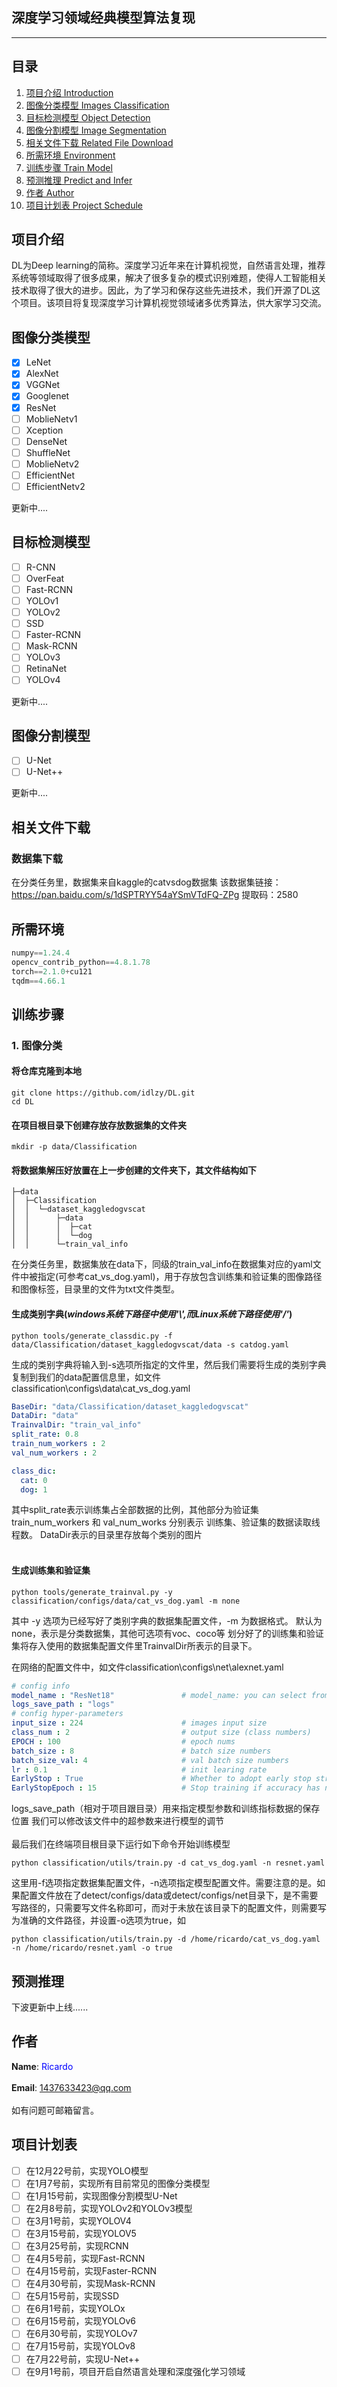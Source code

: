 ## 深度学习领域经典模型算法复现
---

## 目录
1. [项目介绍 Introduction](#项目介绍)
2. [图像分类模型 Images Classification](#图像分类模型)
3. [目标检测模型 Object Detection](#目标检测模型)
4. [图像分割模型 Image Segmentation](#图像分割模型)
5. [相关文件下载 Related File Download](#相关文件下载)
6. [所需环境 Environment](#所需环境)
7. [训练步骤 Train Model](#训练步骤)
8. [预测推理 Predict and Infer](#预测推理)
9. [作者 Author](#作者)
10. [项目计划表 Project Schedule](#项目计划表)

## 项目介绍
DL为Deep learning的简称。深度学习近年来在计算机视觉，自然语言处理，推荐系统等领域取得了很多成果，解决了很多复杂的模式识别难题，使得人工智能相关技术取得了很大的进步。因此，为了学习和保存这些先进技术，我们开源了DL这个项目。该项目将复现深度学习计算机视觉领域诸多优秀算法，供大家学习交流。

## 图像分类模型
- [x] LeNet
- [x] AlexNet
- [x] VGGNet
- [x] Googlenet
- [x] ResNet
- [ ] MoblieNetv1
- [ ] Xception
- [ ] DenseNet
- [ ] ShuffleNet
- [ ] MoblieNetv2
- [ ] EfficientNet
- [ ] EfficientNetv2
<p>更新中....</p>

## 目标检测模型
- [ ] R-CNN
- [ ] OverFeat
- [ ] Fast-RCNN
- [ ] YOLOv1
- [ ] YOLOv2
- [ ] SSD
- [ ] Faster-RCNN
- [ ] Mask-RCNN
- [ ] YOLOv3
- [ ] RetinaNet
- [ ] YOLOv4
<p>更新中....</p>

## 图像分割模型
- [ ] U-Net
- [ ] U-Net++
<p>更新中....</p>

## 相关文件下载
### 数据集下载
在分类任务里，数据集来自kaggle的catvsdog数据集
该数据集链接：https://pan.baidu.com/s/1dSPTRYY54aYSmVTdFQ-ZPg 
提取码：2580


## 所需环境
```python
numpy==1.24.4
opencv_contrib_python==4.8.1.78
torch==2.1.0+cu121
tqdm==4.66.1
```


## 训练步骤
### 1. 图像分类
#### 将仓库克隆到本地
```shell
git clone https://github.com/idlzy/DL.git
cd DL
```
#### 在项目根目录下创建存放存放数据集的文件夹
```shell
mkdir -p data/Classification
```
#### 将数据集解压好放置在上一步创建的文件夹下，其文件结构如下
```
├─data
│  ├─Classification
│  │  └─dataset_kaggledogvscat
│  │      ├─data
│  │      │  ├─cat
│  │      │  └─dog
│  │      └─train_val_info
```
在分类任务里，数据集放在data下，同级的train_val_info在数据集对应的yaml文件中被指定(可参考cat_vs_dog.yaml)，用于存放包含训练集和验证集的图像路径和图像标签，目录里的文件为txt文件类型。

#### 生成类别字典(*windows系统下路径中使用'\\',而Linux系统下路径使用'/'*)
```shell
python tools/generate_classdic.py -f data/Classification/dataset_kaggledogvscat/data -s catdog.yaml
```

生成的类别字典将输入到-s选项所指定的文件里，然后我们需要将生成的类别字典复制到我们的data配置信息里，如文件classification\configs\data\cat_vs_dog.yaml
```yaml
BaseDir: "data/Classification/dataset_kaggledogvscat"
DataDir: "data"
TrainvalDir: "train_val_info"          
split_rate: 0.8
train_num_workers : 2
val_num_workers : 2

class_dic:
  cat: 0
  dog: 1
```
其中split_rate表示训练集占全部数据的比例，其他部分为验证集
train_num_workers 和 val_num_works 分别表示 训练集、验证集的数据读取线程数。
DataDir表示的目录里存放每个类别的图片
<br><br>

#### 生成训练集和验证集

```shell
python tools/generate_trainval.py -y classification/configs/data/cat_vs_dog.yaml -m none
```
其中 -y 选项为已经写好了类别字典的数据集配置文件，-m 为数据格式。 默认为none，表示是分类数据集，其他可选项有voc、coco等
划分好了的训练集和验证集将存入使用的数据集配置文件里TrainvalDir所表示的目录下。


在网络的配置文件中，如文件classification\configs\net\alexnet.yaml

```yaml
# config info 
model_name : "ResNet18"               # model_name: you can select from those [RseNet18 ResNet34 ResNet50 ResNet101 ResNet152]
logs_save_path : "logs"
# config hyper-parameters
input_size : 224                      # images input size
class_num : 2                         # output size (class numbers)
EPOCH : 100                           # epoch nums
batch_size : 8                        # batch size numbers
batch_size_val: 4                     # val batch size numbers
lr : 0.1                              # init learing rate
EarlyStop : True                      # Whether to adopt early stop strategy
EarlyStopEpoch : 15                   # Stop training if accuracy has not improved after 15 epochs

```
logs_save_path（相对于项目跟目录）用来指定模型参数和训练指标数据的保存位置
我们可以修改该文件中的超参数来进行模型的调节
<br><br>
最后我们在终端项目根目录下运行如下命令开始训练模型

```shell
python classification/utils/train.py -d cat_vs_dog.yaml -n resnet.yaml
```
这里用-f选项指定数据集配置文件，-n选项指定模型配置文件。需要注意的是。如果配置文件放在了detect/configs/data或detect/configs/net目录下，是不需要写路径的，只需要写文件名称即可，而对于未放在该目录下的配置文件，则需要写为准确的文件路径，并设置-o选项为true，如

```shell
python classification/utils/train.py -d /home/ricardo/cat_vs_dog.yaml -n /home/ricardo/resnet.yaml -o true
```

## 预测推理
下波更新中上线......

## 作者
**Name**:
<font color="blue">Ricardo</font><br><br>
**Email**:
<font color="green">1437633423@qq.com</font><br><br>
如有问题可邮箱留言。

## 项目计划表
- [ ] 在12月22号前，实现YOLO模型
- [ ] 在1月7号前，实现所有目前常见的图像分类模型
- [ ] 在1月15号前，实现图像分割模型U-Net
- [ ] 在2月8号前，实现YOLOv2和YOLOv3模型
- [ ] 在3月1号前，实现YOLOV4
- [ ] 在3月15号前，实现YOLOV5
- [ ] 在3月25号前，实现RCNN
- [ ] 在4月5号前，实现Fast-RCNN
- [ ] 在4月15号前，实现Faster-RCNN
- [ ] 在4月30号前，实现Mask-RCNN
- [ ] 在5月15号前，实现SSD
- [ ] 在6月1号前，实现YOLOx
- [ ] 在6月15号前，实现YOLOv6
- [ ] 在6月30号前，实现YOLOv7
- [ ] 在7月15号前，实现YOLOv8
- [ ] 在7月22号前，实现U-Net++
- [ ] 在9月1号前，项目开启自然语言处理和深度强化学习领域
